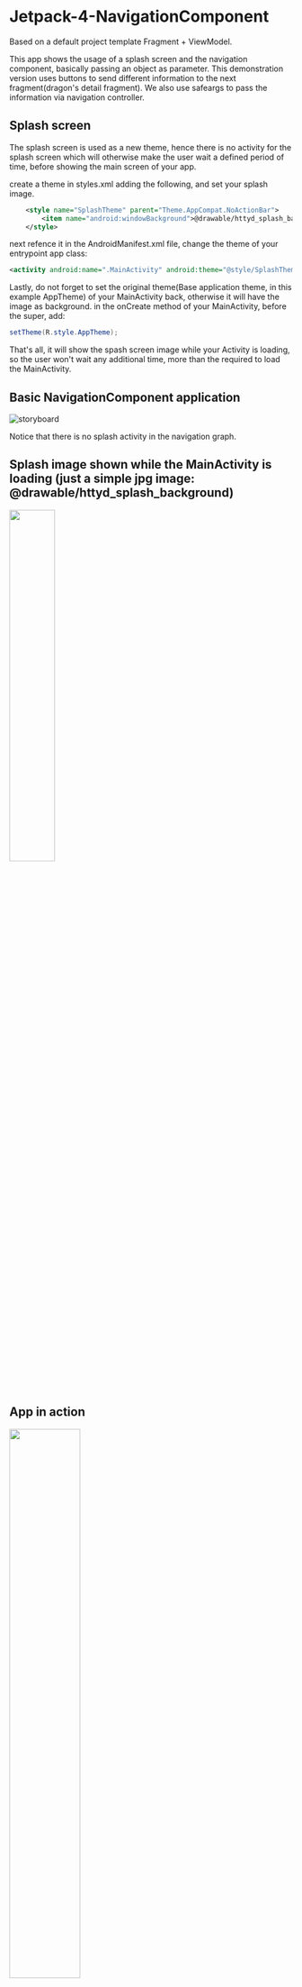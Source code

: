 # Jetpack-4-NavigationComponent
Based on a default project template Fragment + ViewModel.

This app shows the usage of a splash screen and the navigation component, basically passing an object as parameter.
This demonstration version uses buttons to send different information to the next fragment(dragon's detail fragment). We also use safeargs to pass the information via navigation controller.

## Splash screen
The splash screen is used as a new theme, hence there is no activity for the splash screen which will otherwise make the user wait a defined period of time, before showing the main screen of your app.

create a theme in styles.xml adding the following, and set your splash image.
``` xml
    <style name="SplashTheme" parent="Theme.AppCompat.NoActionBar">
        <item name="android:windowBackground">@drawable/httyd_splash_background</item>
    </style>
```

next refence it in the AndroidManifest.xml file, change the theme of your entrypoint app class:

```xml
<activity android:name=".MainActivity" android:theme="@style/SplashTheme">
```
Lastly, do not forget to set the original theme(Base application theme, in this example AppTheme) of your MainActivity back, otherwise it will have the image as background. 
in the onCreate method of your MainActivity, before the super, add:
```java
setTheme(R.style.AppTheme);
```
That's all, it will show the spash screen image while your Activity is loading, so the user won't wait any additional time, more than the required to load the MainActivity.

## Basic NavigationComponent application
![storyboard](https://user-images.githubusercontent.com/4823319/69899538-e4672b00-13bb-11ea-82b8-1bef8b71e1b5.jpg)

Notice that there is no splash activity in the navigation graph.

## Splash image shown while the MainActivity is loading (just a simple jpg image: @drawable/httyd_splash_background)
<img src="https://user-images.githubusercontent.com/4823319/69899539-e4672b00-13bb-11ea-846b-5171be33301e.jpg" width="40%" height="40%">

## App in action
<img src="https://user-images.githubusercontent.com/4823319/69899679-0792da00-13be-11ea-8e04-ed49e4ef6450.gif" width="50%" height="50%">
